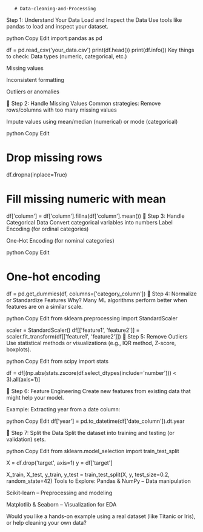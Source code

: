        # Data-cleaning-and-Processing

 Step 1: Understand Your Data
Load and Inspect the Data
Use tools like pandas to load and inspect your dataset.

python
Copy
Edit
import pandas as pd

df = pd.read_csv('your_data.csv')
print(df.head())
print(df.info())
Key things to check:
Data types (numeric, categorical, etc.)

Missing values

Inconsistent formatting

Outliers or anomalies

🔹 Step 2: Handle Missing Values
Common strategies:
Remove rows/columns with too many missing values

Impute values using mean/median (numerical) or mode (categorical)

python
Copy
Edit
# Drop missing rows
df.dropna(inplace=True)

# Fill missing numeric with mean
df['column'] = df['column'].fillna(df['column'].mean())
🔹 Step 3: Handle Categorical Data
Convert categorical variables into numbers
Label Encoding (for ordinal categories)

One-Hot Encoding (for nominal categories)

python
Copy
Edit
# One-hot encoding
df = pd.get_dummies(df, columns=['category_column'])
🔹 Step 4: Normalize or Standardize Features
Why?
Many ML algorithms perform better when features are on a similar scale.

python
Copy
Edit
from sklearn.preprocessing import StandardScaler

scaler = StandardScaler()
df[['feature1', 'feature2']] = scaler.fit_transform(df[['feature1', 'feature2']])
🔹 Step 5: Remove Outliers
Use statistical methods or visualizations (e.g., IQR method, Z-score, boxplots).

python
Copy
Edit
from scipy import stats

df = df[(np.abs(stats.zscore(df.select_dtypes(include='number'))) < 3).all(axis=1)]


🔹 Step 6: Feature Engineering
Create new features from existing data that might help your model.

Example: Extracting year from a date column:

python
Copy
Edit
df['year'] = pd.to_datetime(df['date_column']).dt.year


🔹 Step 7: Split the Data
Split the dataset into training and testing (or validation) sets.

python
Copy
Edit
from sklearn.model_selection import train_test_split

X = df.drop('target', axis=1)
y = df['target']

X_train, X_test, y_train, y_test = train_test_split(X, y, test_size=0.2, random_state=42)
Tools to Explore:
Pandas & NumPy – Data manipulation

Scikit-learn – Preprocessing and modeling

Matplotlib & Seaborn – Visualization for EDA

Would you like a hands-on example using a real dataset (like Titanic or Iris), or help cleaning your own data?
